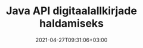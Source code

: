 ---
############################# Static ############################
layout: "product"
date: 2021-04-27T09:31:06+03:00
draft: false

product: "Signature"
product_tag: "signature"
platform: "Java"
platform_tag: "java"

############################# Head ############################
head_title: "Java digitaalallkirja API, lisage PDF Wordi Exceli pildile e-allkiri"
head_description: "Java digitaalallkirja API. Elektroonilise allkirja teek PDF-i, Microsoft Wordi, Exceli arvutustabelite, PowerPointi esitluste ja piltdokumentide vormingute digitaalseks allkirjastamiseks."

############################# Header ############################
title: "Java API digitaalallkirjade haldamiseks"
description: "Piltide e-allkirja, QR-koodi, vöötkoodi, metaandmete, teksti- ja templitüüpide haldamine Java rakendustes piltide ja digitaalsete dokumentide failivormingute allkirjastamiseks."
button:
    enable: true

############################# SubMenu ############################
submenu:
    enable: true
    
    left:
        img_alt: "GroupDocs.Signature for Java"
        image: "https://www.groupdocs.cloud/templates/groupdocs/images/product-logos/groupdocs-signature-java.png"
        product: "GroupDocs.Signature"
        platform: "Java"

    middle:
        button:
            # button loop
            - link: "#overview"
              text: "Ülevaade"

            # button loop
            - link: "#features"
              text: "Funktsioonid"

            # button loop
            - link: "#support"
              text: "Toetus"

            # button loop
            - link: "https://products.groupdocs.app/signature"
              text: "Live demo"

            # button loop
            - link: "https://purchase.groupdocs.com/pricing/signature/java"
              text: "Hinnakujundus"

    right:
        link_download: "https://downloads.groupdocs.com/signature"
        link_learn: "https://docs.groupdocs.com/signature/java/"
        link_buy: "https://purchase.groupdocs.com"

############################# Overview ############################
overview:
    enable: true
    content: |
      GroupDocs.Signature for Java API aitab teil arendada elektrooniliste allkirjade funktsiooniga Java-rakendusi toetatud vormingus digitaaldokumentide allkirjastamiseks ilma välist tarkvara installimata. See toetab erinevat tüüpi e-allkirjade, näiteks pildi, vöötkoodi, QR-koodi, templi, teksti, optilise ja metaandmetega manipuleerimist ja haldamist. Kõiki teie elektroonilisi äridokumente, nagu Microsoft Office Word, PowerPointi esitlused, Exceli tabelid, pildid ja PDF-failid, saab digitaalselt allkirjastada, kohandades allkirja atribuute nt. vari, mõõtmed, joondus ja palju muud vastavalt teie vajadustele. Digitaalallkirja teek on lihtne ja kerge ning koosneb ühest DLL-failist, mida saab hõlpsasti integreerida uude või olemasolevasse Java-rakendusse.  

      Programmi GroupDocs.Signature for Java API kaudu saate laadida süsteemist kõik registreeritud sertifikaadid või lihtsa ja täpsema otsingu abil leida olemasolevaid allkirju. Parooliga kaitstud dokumentidega töötamise võimalused, ühiste allkirja atribuutide (teksti suurus, läbipaistmatus, pööramine, kinnitamine, fondi omadused, värvivalikud, lehekülje number, laius, ülemine, vasak jne) määramine ja erinevate e-allkirja tüüpide juurutamise tugi muudavad selle usaldusväärseks. Digitaaldokumentide e-allkirjade halduslahendus.  

      GroupDocs.Signature for Java ühildub kõigi Java versioonidega ja toetab populaarseid operatsioonisüsteeme (Windows, Linux, MacOS), mis on võimelised käivitama Java käitusaega
    tabs:
      enable: true
      
      ## TAB ONE ##
      tab_one:
        description: |
          See on ülevaade Java jaoks mõeldud GroupDocs.Signature funktsioonidest:
      
        right:
          enable: true
          icon: "fab fa-html5"
          title: "Allkirja tüübid"
          content: |
            * Teksti allkiri
            * Pildi allkiri
            * Digiallkirjad
            * QR-koodi allkiri
            * Vöötkoodi allkiri
            * Templi allkiri
            * Vormivälja allkiri
      
      ## TAB TWO ##
      tab_two:
        description: |
          Java elektrooniliselt allkirjastav API toetab mitmesuguseid allpool loetletud dokumendifailivorminguid. [Toetatud dokumendivormingud.](https://docs.groupdocs.com/signature/java/supported-document-formats/)

        left:
          enable: true
          table:
            # table loop
            - title: "Microsoft Office"
              content: |
                * **Word:** DOC, DOCX, DOCM, DOT, DOTX, DOTM, RTF, TXT
                * **Excel:** XLS, XLSX, XLSM, XLSB, XLTM, XLT, XLTM, XLTX, XLAM, SXC, SpreadsheetML
                * **PowerPoint:** PPT, PPTX, PPS, PPSX, PPSM, POT, POTM, POTX, PPTM

        right:
          enable: true
          table:
            # table loop
            - title: "Images & Other Formats"
              content: |
                * **Pildid**: JPG, BMP, PNG, TIFF, GIF, DCM, WEBP
                * **OpenDocument**: ODT, OTT, OTS, ODS, ODP, OTP, ODG
                * **Jpeg2000**: JP2, JPF, JPX, J2K, J2C, JPM
                * **Metafailid**: EMF, WMF, CMX
                * **Kaasaskantav**: PDF
                * **Skaleeritav vektorgraafika**: CDR, SVG
                * **Adobe Photoshop**: PSD
                * **teised**: DJVU

      ## TAB THREE ##
      tab_three:
        description: |
          GroupDocs.Signature for Java toetab järgmisi operatsioonisüsteeme, raamistikke ja paketihaldureid:
        
        left:
          enable: true
          table:
            # table loop
            - icon: "fab fa-windows"
              title: "Operatsioonisüsteemid"
              content: |
                * Microsoft Windows Desktop
                * Microsoft Windows Server
                * Linux
                * MacOS

            # table loop
            - icon: "fas fa-code"
              title: "Toetatud raamistikud"
              content: |
                * Java 7 (1.7) and above

        right:
          enable: true
          table:
            # table loop
            - icon: "fas fa-cogs"
              title: "Arenduskeskkonnad"
              content: |
                * NetBeans
                * IntelliJ IDEA
                * Eclipse
            # table loop
            - icon: "fas fa-tools"
              title: "Automaatika tööriista koostamine"
              content: |
                * Maven

############################# Features ############################
features:
    enable: true
    title: "GroupDocs.Allkiri Java funktsioonide jaoks"

    feature:
      # feature loop
      - icon: "fas fa-copy"
        content: "Looge, lugege, muutke, peitke ja kustutage toetatud dokumendivormingutest e-allkirju"

      # feature loop
      - icon: "fas fa-eye"
        content: "Juurdepääs allkirjastatavale dokumendile voost, suhtelisest teest või absoluutsest teest"

      # feature loop
      - icon: "fas fa-bolt"
        content: "Tekstiallkirja rakendamine dokumentidele, arvutustabelitele, esitlustele, piltidele ja PDF-failidele"
      
      # feature loop
      - icon: "fas fa-file-powerpoint"
        content: "Lisage PDF-failidele tekstisignatuur annotatsioonina, kleebisena, pildina ning seadistage stiil ja värv"

      # feature loop
      - icon: "fas fa-code"
        content: "Allkirjastage PDF-dokument, pildifail ja hankige väljund erinevas failivormingus"

      # feature loop
      - icon: "fas fa-cloud"
        content: "Allkirjastage pilte digitaalselt vesimärgina tekstiallkirjaga ja lisage e-allkirjale läbipaistvus, pööramine"

      # feature loop
      - icon: "fas fa-remove-format"
        content: "Otsige sertifikaate ja allkirjastage Microsoft Wordi, Exceli ja PDF-dokumente digitaalsete sertifikaatidega"

      # feature loop
      - icon: "fas fa-comment-slash"
        content: "Märkige tekstitöötluse dokumendivormingud koos omateksti vesimärkidega"

      # feature loop
      - icon: "fas fa-location-arrow"
        content: "Kasutage Wordi, slaidi, lahtri, PDF- ja pildifailide allkirjastamiseks QR-koodi, vöötkoodi"

      # feature loop
      - icon: "fas fa-border-all"
        content: "Templiallkirjade konfigureerimine ja rakendamine turvalistele toetatud failivormingutele"

      # feature loop
      - icon: "fas fa-wrench"
        content: "Pildiallkirjade seadistamine ja määramine dokumentidele, arvutustabelitele, esitlustele, piltidele ja PDF-failidele"

      # feature loop
      - icon: "fas fa-columns"
        content: "Seadistage allkirja atribuudid, nt välimus ja tunne, veerised, joondus jne."

      # feature loop
      - icon: "fas fa-file-word"
        content: "Rakendage parooliga kaitstud dokumendile digitaalallkiri"

      # feature loop
      - icon: "fas fa-envelope"
        content: "Kontrollige PDF-dokumentide teksti allkirjahalduri abil"

      # feature loop
      - icon: "fas fa-print"
        content: "Wordi, lahtri, PDF-dokumentide digitaalne kontrollimine .CER- ja .PFX-sertifikaadikonteinerite abil"

      # feature loop
      - icon: "fas fa-file-archive"
        content: "Määrake PDF-teksti allkirjade jaoks erinevad mõõtühikutüübid (nt millimeetrid, pikslid jne)"

      # feature loop
      - icon: "fas fa-lock"
        content: "Hankige dokumenditeavet faili või URL-i kaudu – lisage PDF-dokumentidele vormiväljade allkirjad"

      # feature loop
      - icon: "fas fa-file-code"
        content: "Lisage QR-koodi kohandatud andmeobjekt, manustatud VCard, e-post, EPC, MeCard või sündmuse objekt"
      
      # feature loop
      - icon: "fas fa-fill-drip"
        content: "Rakendage allkirjadele erinevaid pintsli stiile, nt gradient-, radiaal-, tahke- ja tekstuuripintsel"

      # feature loop
      - icon: "fas fa-file-excel"
        content: "Allkirjastage dokument, mis asub FTP-s või Azure'i pilvmälus"

      # feature loop
      - icon: "fas fa-heading"
        content: "Määrake teksti joondus dokumentide, slaidide, piltide ja PDF-failide kujundites"

      # feature loop
      - icon: "fas fa-project-diagram"
        content: "Otsige, kontrollige ja allkirjastage digitaalselt PowerPointi esitlusdokumente"

      # feature loop
      - icon: "fas fa-cube"
        content: "Asetage allkiri pikslite abil lahtridokumentidesse ja teksti positsioneerimine templiallkirjade jaoks"

      # feature loop
      - icon: "fab fa-uncharted"
        content: "Rakendage ümarate nurkadega ristkülikukujuline templiallkiri"

       # feature loop
      - icon: "fab fa-uncharted"
        content: "Laiendage vöötkoodi ja QR-koodi allkirju pildiandmete sisuga"

       # feature loop
      - icon: "fab fa-uncharted"
        content: "Lisage allkirjastamis- ja otsinguvalikutega töötades krüpteeritud metaandmete allkirju"

       # feature loop
      - icon: "fab fa-uncharted"
        content: "Manustage kohandatud objektid Wordi, Exceli ja esitluste metaandmete allkirjadesse"

    more_feature:
      # more_feature_loop
      - title: "E-allkirjade lihtne konfigureerimine ja rakendamine"
        content: |
          GroupDocs.Signature for Java API võimaldab konfigureerida ja lisada toetatud dokumendivormingutele e-allkirju. Järgmine on koodinäide, mis näitab, kui lihtne on PDF-failile tekstiallkirja rakendada:

          ```java
          Signature signature = new Signature("sample.pdf");

          TextSignOptions options = new TextSignOptions("John Smith");
          // määrake allkirja asukoht
          options.setLeft(100);
          options.setTop(100);
          
          // määrata allkirja ristkülik
          options.setWidth(100);
          options.setHeight(30);

          // määrake teksti värv ja font
          options.setForeColor(Color.RED);
          SignatureFont signatureFont = new SignatureFont();
          signatureFont.setSize(12);
          signatureFont.setFamilyName("Comic Sans MS");
          options.setFont(signatureFont);
          options.setSignatureImplementation(TextSignatureImplementation.Sticker)

          // allkirjastada dokument faili
          signature.sign("sample_signed.pdf", options);
          ```

      # more_feature_loop
      - title: "Toetatud vöötkoodi kodeeringu tüübid e-allkirja jaoks"
        content: |
          Java API jaoks mõeldud GroupDocs.Signature'i abil saate toetatud failivormingutele rakendada vöötkoodi ja QR-koodi allkirju. GroupDocs.Signature for Java toetab suurt hulka vöötkoodi kodeeringu tüüpe, et rahuldada enamikke nõudeid. Toetatud vöötkoodi kodeeringu tüübid on kood 11, kood 128, kood 16K/32, andmeriba koodid, GS1 koodiplokk, ISBN, ISMN, ISSN, ITF16, Pdf147, EAN8, EAN13, EAN14, UPCA, UPCE, ITF14 ja kood39 standard. Kood39 Laiendatud.

          Samamoodi võimaldab GroupDocs.Signature for Java API kasutada QR-koodi tüüpe, nagu QR, Aztec ja Data Matrix. Toetatud QR-koodi kodeeringu tüübid on asteek, DataMatrix, GS1 DataMatrix ja GS1 QR.

      # more_feature_loop
      - title: "Otsige allkirju ja sertifikaate"
        content: |
          Java API jaoks mõeldud GroupDocs.Signature'i kaudu saate otsida QR-koodi ja vöötkoodi allkirju mis tahes dokumendis, esitluses, arvutustabelis, pildis ja PDF-failis ning tuua otsingutulemused. Kohandatud andmeobjekte saate otsida ka QR-koodi allkirjaga allkirjastatud dokumentidest ning standardse VCardi ja meiliobjekti otsingust QR-koodiga allkirjastatud dokumentidest. Toetatud on ka QR-koodi allkirjade krüptitud teksti kontrollimine ja metaandmete allkirja otsimine PDF-dokumentidest. Rakendage Words & Cells Dokumendi digitaalallkirjade jaoks täiendavaid otsingukriteeriume.  

          Otsinguvalik on saadaval ka Wordi dokumentide, slaidide ja arvutustabelite metaandmete allkirja jaoks, samas kui vormiväljaotsing on saadaval PDF-dokumentide jaoks.

      # more_feature_loop
      - title: "Seadistage e-allkirja atribuudid"
        content: |
          Lõppkasutajate kasutuskogemuse täiustamiseks pakub GroupDocs.Signature for Java API palju atribuute, mida saab üsna lihtsalt konfigureerida. Saate määrata fondi- ja värvivalikuid (taustavärv, esiplaani värv, paks, kaldkiri, allajoonitud, fondiperekond, fondi suurus jne), tausta- ja äärisvalikuid (taustavärv, tausta läbipaistvus, äärise värv, äärise kriipsu stiil, äärise kaal, Ääriste läbipaistvus jne), allkirjade veerised (vasak, ülemine, laius, kõrgus, polsterdus jne) ning pildi allkirjaala ja allkirja joondamise seadistamine (horisontaalne joondus, vertikaalne joondus jne).

############################# Support ############################
support:
    enable: true

############################# Solutions ############################
solutions:
    enable: true
    title: "GroupDocs.Signature pakub dokumentide allkirjastamise API-sid teiste populaarsete arenduskeskkondade jaoks"

    solution:
        # solution loop
        - img_alt: "GroupDocs.Signature for .NET"
          image: "https://www.groupdocs.cloud/templates/groupdocs/images/product-logos/groupdocs-signature-net.png"
          product: "GroupDocs.Signature"
          platform: ".NET"
          link: "/signature/net/"

############################# Back to top ###############################
back_to_top:
  enable: true
---